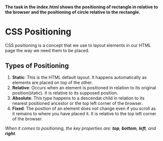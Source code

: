 #### The task in the index.html shows the positioning of rectangle in relative to the browser and the positioning of circle relative to the rectangle. 



# CSS Positioning
CSS positioning is a concept that we use to layout elements in our HTML page the way we need them to be placed. 
## Types of Positioning
1. **Static**: This is the HTML default layout. It happens automatically as elements are placed on top of the other. 
2. **Relative**: Occurs when an element is positioned in relation to its original position(static). It is relative to its supposed position. 
3. **Absolute**: This type happens to a descendat child in relation to its nearest positioned ancestor or the top left corner of the browser. 
4. **Fixed**: The position of an element does not change even if you scroll as it remains to where you have placed it. It is relative to the top left corner of the browser. 


*When it comes to positioning, the key properties are: **top**, **bottom**, **left**, and **right**.*